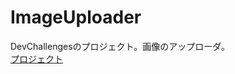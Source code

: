 # ImageUploader
DevChallengesのプロジェクト。画像のアップローダ。  
[プロジェクト](https://devchallenges.io/challenges/O2iGT9yBd6xZBrOcVirx)

